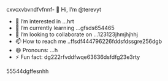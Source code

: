 cxvcxvbvndfvfnnf- 👋 Hi, I’m @terevyt
- 👀 I’m interested in ...hrt
- 🌱 I’m currently learning ...gfsds654465
- 💞️ I’m looking to collaborate on ...123123jhmjhjhhj
- 📫 How to reach me ..ffsdf444796226fddsfdssgre256dgb
- 😄 Pronouns: ...h
- ⚡ Fun fact: dg222rfvddfwqe63636dsfdfg23e3rty
<!---4565werasdf4458dfg6262dsfgrerert
terevyt/terevyt is a ✨ special ✨ repository because its `README.md` (this f63ile) appears on your GitHub p58rofigrede.vdsa4745dsgerg
You can click the Preview link to take a look at your changevxxxxs.р123465
--->55544dgffesnhh

